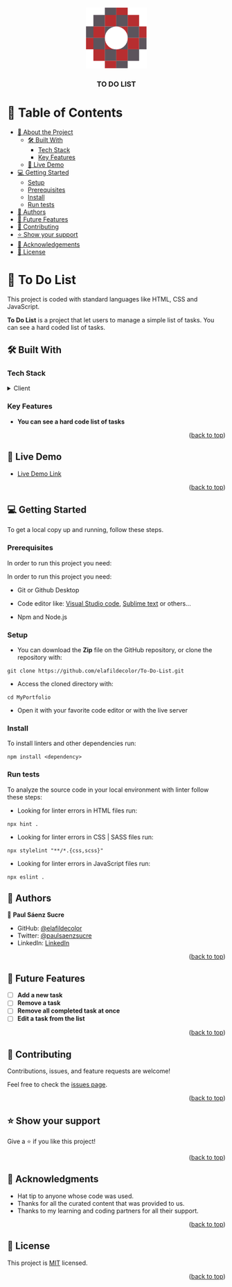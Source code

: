 <a name="readme-top"></a>

<div align="center">

  <img src="images/PSLogo.svg" alt="logo" width="140"  height="auto" />
  <br/>

  <h3><b>TO DO LIST</b></h3>

</div>

# 📗 Table of Contents

- [📖 About the Project](#about-project)
  - [🛠 Built With](#built-with)
    - [Tech Stack](#tech-stack)
    - [Key Features](#key-features)
  - [🚀 Live Demo](#live-demo)
- [💻 Getting Started](#getting-started)
  - [Setup](#setup)
  - [Prerequisites](#prerequisites)
  - [Install](#install)
  - [Run tests](#run-tests)
- [👥 Authors](#authors)
- [🔭 Future Features](#future-features)
- [🤝 Contributing](#contributing)
- [⭐️ Show your support](#support)
- [🙏 Acknowledgements](#acknowledgements)
- [📝 License](#license)

# 📖 To Do List <a name="about-project"></a>

This project is coded with standard languages like HTML, CSS and JavaScript.

**To Do List** is a project that let users to manage a simple list of tasks. You can see a hard coded list of tasks.

## 🛠 Built With <a name="built-with"></a>

### Tech Stack <a name="tech-stack"></a>

<details>
  <summary>Client</summary>
  <ul>
    <li><a href="https://html.spec.whatwg.org/multipage/">HTML 5 </a></li>
    <li><a href="https://html.spec.whatwg.org/multipage/">CSS 3 </a></li>
    <li><a href="https://html.spec.whatwg.org/multipage/">JavaScript </i></a></li>
  </ul>
</details>

### Key Features <a name="key-features"></a>

- **You can see a hard code list of tasks**

<p align="right">(<a href="#readme-top">back to top</a>)</p>

## 🚀 Live Demo <a name="live-demo"></a>

- [Live Demo Link](https://elafildecolor.github.io/ToDoList/dist/index.html)

<p align="right">(<a href="#readme-top">back to top</a>)</p>

## 💻 Getting Started <a name="getting-started"></a>

To get a local copy up and running, follow these steps.

### Prerequisites

In order to run this project you need:

In order to run this project you need:

- Git or Github Desktop

- Code editor like: [Visual Studio code](https://code.visualstudio.com/), [Sublime text](https://www.sublimetext.com/) or others...

- Npm and Node.js

### Setup

- You can download the **Zip** file on the GitHub repository, or clone the repository with:
```
git clone https://github.com/elafildecolor/To-Do-List.git
```

- Access the cloned directory with:
```
cd MyPortfolio
```

- Open it with your favorite code editor or with the live server

### Install

To install linters and other dependencies run:
```
npm install <dependency>
```

### Run tests

To analyze the source code in your local environment with linter follow these steps:

- Looking for linter errors in HTML files run:
```
npx hint .
```

- Looking for linter errors in CSS | SASS files run:
```
npx stylelint "**/*.{css,scss}"
```

- Looking for linter errors in JavaScript files run:
```
npx eslint .
```

## 👥 Authors <a name="authors"></a>

👥 **Paul Sáenz Sucre**

- GitHub: [@elafildecolor](https://github.com/elafildecolor)
- Twitter: [@paulsaenzsucre](https://twitter.com/paulsaenzsucre)
- LinkedIn: [LinkedIn](https://www.linkedin.com/in/paulsaenzsucre)

<p align="right">(<a href="#readme-top">back to top</a>)</p>

## 🔭 Future Features <a name="future-features"></a>

- [ ] **Add a new task**
- [ ] **Remove a task**
- [ ] **Remove all completed task at once**
- [ ] **Edit a task from the list**

<p align="right">(<a href="#readme-top">back to top</a>)</p>

## 🤝 Contributing <a name="contributing"></a>

Contributions, issues, and feature requests are welcome!

Feel free to check the [issues page](../../issues/).

<p align="right">(<a href="#readme-top">back to top</a>)</p>

## ⭐️ Show your support <a name="support"></a>

Give a ⭐️ if you like this project!

<p align="right">(<a href="#readme-top">back to top</a>)</p>

## 🙏 Acknowledgments <a name="acknowledgements"></a>

- Hat tip to anyone whose code was used.
- Thanks for all the curated content that was provided to us.
- Thanks to my learning and coding partners for all their support.

<p align="right">(<a href="#readme-top">back to top</a>)</p>

## 📝 License <a name="license"></a>

This project is [MIT](./LICENSE) licensed.

<p align="right">(<a href="#readme-top">back to top</a>)</p>